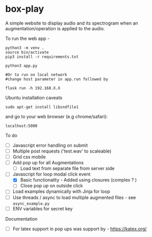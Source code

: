 # box-play
A simple website to display audio and its spectrogram when an augmentation/operation is applied to the audio.  

To run the web app -

```
python3 -m venv . 
source bin/activate
pip3 install -r requirements.txt

python3 app.py

#Or to run on local network 
#change host parameter in app.run followed by 

flask run -h 192.168.X.X
```

Ubuntu installation caveats
```
sudo apt-get install libsndfile1
```


and go to your web browser (e.g chrome/safari): <dl> <link> `localhost:5000` </link> </dl>

To do 

- [ ] Javascript error handling on submit 
- [ ] Multiple post requests ('test.wav' to scaleable)
- [ ] Grid css mobile 
- [ ] Add pop up for all Augmentations 
  - [ ] Load text from separate file from server side

- [ ] Javascript for loop modal click event
  - [x] Basic functionality - Added using closures (complex ? )
  - [ ] Close pop up on outside click 
- [ ] Load examples dynamically with Jinja for loop
- [ ] Use threads / async to load multiple augmented files - see `async_example.py`
- [ ] ENV variables for secret key

Documentation

- [ ] For latex support in pop ups was support by - https://katex.org/
